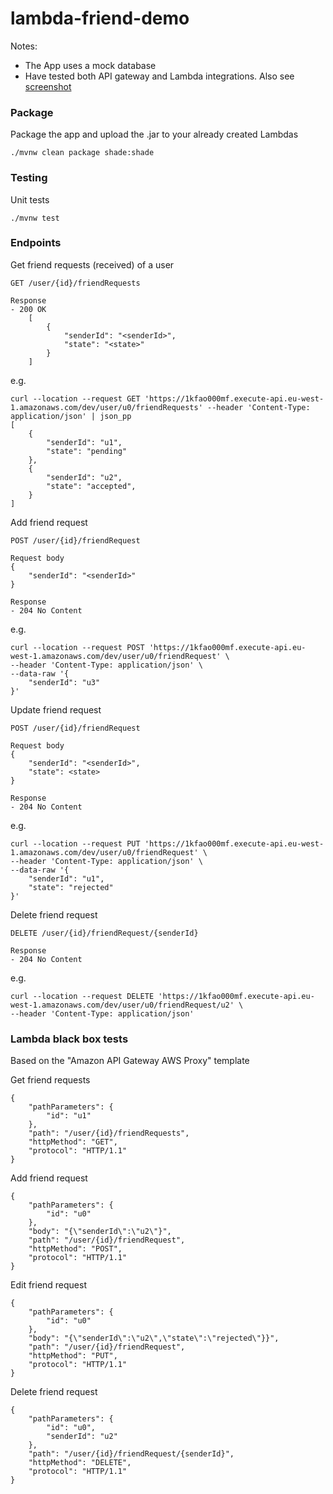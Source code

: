 # lambda-friend-demo

Notes:
* The App uses a mock database
* Have tested both API gateway and Lambda integrations. Also see [screenshot](API_Gateway_Example.png)

### Package

Package the app and upload the .jar to your already created Lambdas
```
./mvnw clean package shade:shade
```

### Testing

Unit tests
```
./mvnw test
```

### Endpoints

Get friend requests (received) of a user
```
GET /user/{id}/friendRequests 

Response
- 200 OK
    [
        {
            "senderId": "<senderId>",
            "state": "<state>"
        }
    ]
```

e.g.
```
curl --location --request GET 'https://1kfao000mf.execute-api.eu-west-1.amazonaws.com/dev/user/u0/friendRequests' --header 'Content-Type: application/json' | json_pp
[
    {
        "senderId": "u1",
        "state": "pending"
    },
    {
        "senderId": "u2",
        "state": "accepted",  
    }
]
```

Add friend request
```
POST /user/{id}/friendRequest

Request body
{
    "senderId": "<senderId>"
}

Response
- 204 No Content
```

e.g.
```
curl --location --request POST 'https://1kfao000mf.execute-api.eu-west-1.amazonaws.com/dev/user/u0/friendRequest' \
--header 'Content-Type: application/json' \
--data-raw '{
    "senderId": "u3"
}'
```

Update friend request
```
POST /user/{id}/friendRequest

Request body
{
    "senderId": "<senderId>",
    "state": <state>
}

Response
- 204 No Content
```

e.g.
```
curl --location --request PUT 'https://1kfao000mf.execute-api.eu-west-1.amazonaws.com/dev/user/u0/friendRequest' \
--header 'Content-Type: application/json' \
--data-raw '{
    "senderId": "u1",
    "state": "rejected"
}'
```

Delete friend request
```
DELETE /user/{id}/friendRequest/{senderId}

Response
- 204 No Content
```

e.g.
```
curl --location --request DELETE 'https://1kfao000mf.execute-api.eu-west-1.amazonaws.com/dev/user/u0/friendRequest/u2' \
--header 'Content-Type: application/json'
```

### Lambda black box tests

Based on the "Amazon API Gateway AWS Proxy" template

Get friend requests
```
{
    "pathParameters": {
        "id": "u1"
    },
    "path": "/user/{id}/friendRequests",
    "httpMethod": "GET",
    "protocol": "HTTP/1.1"
}
```

Add friend request
```
{
    "pathParameters": {
        "id": "u0"
    },
    "body": "{\"senderId\":\"u2\"}",
    "path": "/user/{id}/friendRequest",
    "httpMethod": "POST",
    "protocol": "HTTP/1.1"
}
```

Edit friend request
```
{
    "pathParameters": {
        "id": "u0"
    },
    "body": "{\"senderId\":\"u2\",\"state\":\"rejected\"}}",
    "path": "/user/{id}/friendRequest",
    "httpMethod": "PUT",
    "protocol": "HTTP/1.1"
}
```

Delete friend request
```
{
    "pathParameters": {
        "id": "u0",
        "senderId": "u2"
    },
    "path": "/user/{id}/friendRequest/{senderId}",
    "httpMethod": "DELETE",
    "protocol": "HTTP/1.1"
}
```